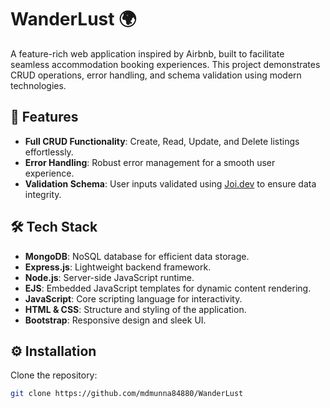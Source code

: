 # WanderLust 🌍  

A feature-rich web application inspired by Airbnb, built to facilitate seamless accommodation booking experiences. This project demonstrates CRUD operations, error handling, and schema validation using modern technologies.  

## 🚀 Features  
- **Full CRUD Functionality**: Create, Read, Update, and Delete listings effortlessly.  
- **Error Handling**: Robust error management for a smooth user experience.  
- **Validation Schema**: User inputs validated using [Joi.dev](https://joi.dev) to ensure data integrity.  

## 🛠️ Tech Stack  
- **MongoDB**: NoSQL database for efficient data storage.  
- **Express.js**: Lightweight backend framework.  
- **Node.js**: Server-side JavaScript runtime.  
- **EJS**: Embedded JavaScript templates for dynamic content rendering.  
- **JavaScript**: Core scripting language for interactivity.  
- **HTML & CSS**: Structure and styling of the application.  
- **Bootstrap**: Responsive design and sleek UI.  

## ⚙️ Installation  

Clone the repository:  
   ```bash
   git clone https://github.com/mdmunna84880/WanderLust